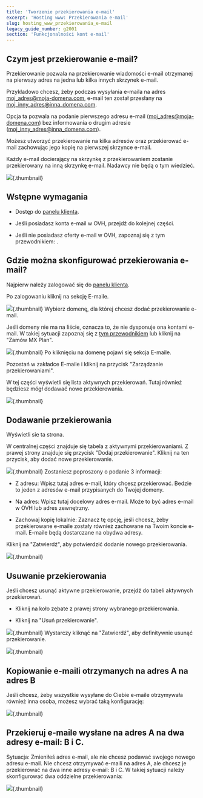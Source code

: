 ```yaml
---
title: 'Tworzenie przekierowania e-mail'
excerpt: 'Hosting www: Przekierowania e-mail'
slug: hosting_www_przekierowania_e-mail
legacy_guide_number: g2001
section: 'Funkcjonalności kont e-mail'
---
```


## Czym jest przekierowanie e-mail?
Przekierowanie pozwala na przekierowanie wiadomości e-mail otrzymanej na pierwszy adres na jedna lub kilka innych skrzynek e-mail. 

Przykładowo chcesz, żeby podczas wysyłania e-maila na adres moj_adres@moja-domena.com, e-mail ten został przesłany na moj_inny_adres@inna_domena.com.

Opcja ta pozwala na podanie pierwszego adresu e-mail (moj_adres@moja-domena.com) bez informowania o drugim adresie (moj_inny_adres@inna_domena.com).

Możesz utworzyć przekierowanie na kilka adresów oraz przekierować e-mail zachowując jego kopię na pierwszej skrzynce e-mail.

Każdy e-mail docierający na skrzynkę z przekierowaniem zostanie przekierowany na inną skrzynkę e-mail. Nadawcy nie będą o tym wiedzieć.

![](images/img_3339.jpg){.thumbnail}


## Wstępne wymagania

- Dostęp do [panelu klienta](https://www.ovh.com/manager/web/login/). 

- Jeśli posiadasz konta e-mail w OVH, przejdź do kolejnej części.

- Jeśli nie posiadasz oferty e-mail w OVH, zapoznaj się z tym przewodnikiem:
[]({legacy}2012).



## Gdzie można skonfigurować przekierowania e-mail?
Najpierw należy zalogować się do [panelu klienta](https://www.ovh.com/manager/web/login/).

Po zalogowaniu kliknij na sekcję E-maile.

![](images/img_3334.jpg){.thumbnail}
Wybierz domenę, dla której chcesz dodać przekierowanie e-mail.

Jeśli domeny nie ma na liście, oznacza to, że nie dysponuje ona kontami e-mail. W takiej sytuacji zapoznaj się z [tym przewodnikiem](https://www.ovh.pl/g1864.zamow_mx_plan) lub kliknij na "Zamów MX Plan".

![](images/img_3332.jpg){.thumbnail}
Po kliknięciu na domenę pojawi się sekcja E-maile.

Pozostań w zakładce E-maile i kliknij na  przycisk "Zarządzanie przekierowaniami".

W tej części wyświetli się lista aktywnych przekierowań. Tutaj również będziesz mógł dodawać nowe przekierowania.

![](images/img_3333.jpg){.thumbnail}


## Dodawanie przekierowania
Wyświetli sie ta strona. 

W centralnej części znajduje się tabela z aktywnymi przekierowaniami.
Z prawej strony znajduje się przycisk "Dodaj przekierowanie". Kliknij na ten przycisk, aby dodać nowe przekierowanie.

![](images/img_3336.jpg){.thumbnail}
Zostaniesz poproszony o podanie 3 informacji:


- Z adresu: Wpisz tutaj adres e-mail, który chcesz przekierować. Bedzie to jeden z adresów e-mail przypisanych do Twojej domeny. 

- Na adres: Wpisz tutaj docelowy adres e-mail. Może to być adres e-mail w OVH lub adres zewnętrzny. 

- Zachowaj kopię lokalnie: Zaznacz tę opcję, jeśli chcesz, żeby przekierowane e-maile zostały również zachowane na Twoim koncie e-mail. E-maile będą dostarczane na obydwa adresy.


Kliknij na "Zatwierdź", aby potwierdzić dodanie nowego przekierowania.

![](images/img_3335.jpg){.thumbnail}


## Usuwanie przekierowania
Jeśli chcesz usunąć aktywne przekierowanie, przejdź do tabeli aktywnych przekierowań. 


- Kliknij na koło zębate z prawej strony wybranego przekierowania. 

- Kliknij na "Usuń przekierowanie".



![](images/img_3337.jpg){.thumbnail}
Wystarczy kliknąć na "Zatwierdź", aby definitywnie usunąć przekierowanie.

![](images/img_3338.jpg){.thumbnail}


## Kopiowanie e-maili otrzymanych na adres A na adres B
Jeśli chcesz, żeby wszystkie wysyłane do Ciebie e-maile otrzymywała również inna osoba, możesz wybrać taką konfigurację:

![](images/img_3340.jpg){.thumbnail}


## Przekieruj e-maile wysłane na adres A na dwa adresy e-mail: B i C.
Sytuacja:
Zmieniłeś adres e-mail, ale nie chcesz podawać swojego nowego adresu e-mail. 
Nie chcesz otrzymywać e-maili na adres A, ale chcesz je przekierować na dwa inne adresy e-mail: B i C.
W takiej sytuacji należy skonfigurować dwa oddzielne przekierowania:

![](images/img_3341.jpg){.thumbnail}

